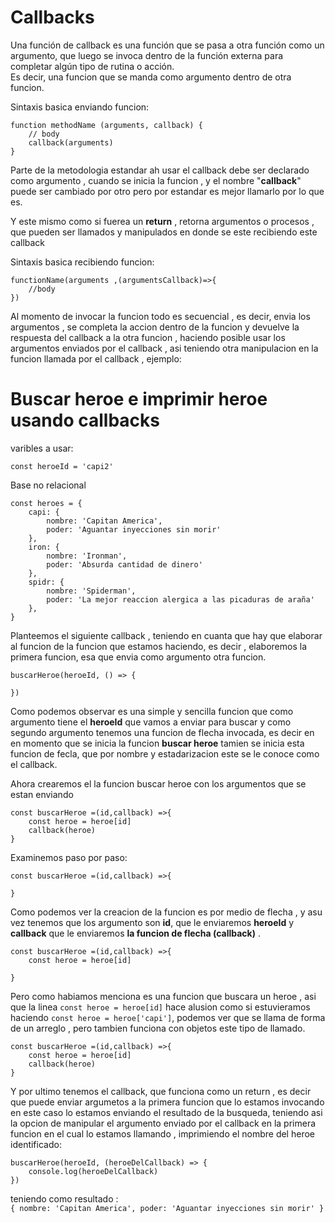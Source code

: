 # Callbacks

Una función de callback es una función que se pasa a otra función como un argumento, que luego se invoca dentro de la función externa para completar algún tipo de rutina o acción.  
Es decir, una funcion que se manda como argumento dentro de otra funcion.

Sintaxis basica enviando funcion:

```
function methodName (arguments, callback) {
    // body
    callback(arguments)
}
```

Parte de la metodologia estandar ah usar el callback debe ser declarado como argumento , cuando se inicia la funcion , y el nombre "**callback**" puede ser cambiado por otro pero por estandar es mejor llamarlo por lo que es.

Y este mismo como si fuerea un **return** , retorna argumentos o procesos , que pueden ser llamados y manipulados en donde se este recibiendo este callback

Sintaxis basica recibiendo funcion:

```
functionName(arguments ,(argumentsCallback)=>{
    //body
})
```

Al momento de invocar la funcion todo es secuencial , es decir, envia los argumentos , se completa la accion dentro de la funcion y devuelve la respuesta del callback a la otra funcion , haciendo posible usar los argumentos enviados por el callback , asi teniendo otra manipulacion en la funcion llamada por el callback , ejemplo:

# Buscar heroe e imprimir heroe usando callbacks

varibles a usar:

```
const heroeId = 'capi2'
```

Base no relacional

```
const heroes = {
    capi: {
        nombre: 'Capitan America',
        poder: 'Aguantar inyecciones sin morir'
    },
    iron: {
        nombre: 'Ironman',
        poder: 'Absurda cantidad de dinero'
    },
    spidr: {
        nombre: 'Spiderman',
        poder: 'La mejor reaccion alergica a las picaduras de araña'
    },
}

```

Planteemos el siguiente callback , teniendo en cuanta que hay que elaborar al funcion de la funcion que estamos haciendo, es decir , elaboremos la primera funcion, esa que envia como argumento otra funcion.

```
buscarHeroe(heroeId, () => {

})
```

Como podemos observar es una simple y sencilla funcion que como argumento tiene el **heroeId** que vamos a enviar para buscar y como segundo argumento tenemos una funcion de flecha invocada, es decir en en momento que se inicia la funcion **buscar heroe** tamien se inicia esta funcion de fecla, que por nombre y estadarizacion este se le conoce como el callback.

Ahora crearemos el la funcion buscar heroe con los argumentos que se estan enviando

```
const buscarHeroe =(id,callback) =>{
    const heroe = heroe[id]
    callback(heroe)
}
```

Examinemos paso por paso:

```
const buscarHeroe =(id,callback) =>{

}
```

Como podemos ver la creacion de la funcion es por medio de flecha , y asu vez tenemos que los argumento son **id**, que le enviaremos **heroeId** y **callback** que le enviaremos **la funcion de flecha (callback)** .

```
const buscarHeroe =(id,callback) =>{
    const heroe = heroe[id]

}
```

Pero como habiamos menciona es una funcion que buscara un heroe , asi que la linea `const heroe = heroe[id]` hace alusion como si estuvieramos haciendo `const heroe = heroe['capi']`, podemos ver que se llama de forma de un arreglo , pero tambien funciona con objetos este tipo de llamado.

```
const buscarHeroe =(id,callback) =>{
    const heroe = heroe[id]
    callback(heroe)
}

```

Y por ultimo tenemos el callback, que funciona como un return , es decir que puede enviar argumetos a la primera funcion que lo estamos invocando en este caso lo estamos enviando el resultado de la busqueda, teniendo asi la opcion de manipular el argumento enviado por el callback en la primera funcion en el cual lo estamos llamando , imprimiendo el nombre del heroe identificado:

```
buscarHeroe(heroeId, (heroeDelCallback) => {
    console.log(heroeDelCallback)
})
```

teniendo como resultado :  
`{ nombre: 'Capitan America', poder: 'Aguantar inyecciones sin morir' }`
